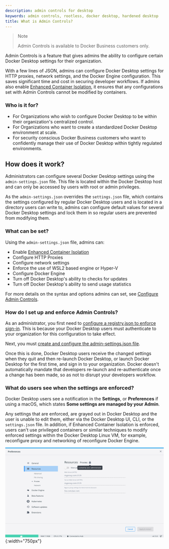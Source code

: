 ```yaml
---
description: admin controls for desktop
keywords: admin controls, rootless, docker desktop, hardened desktop
title: What is Admin Controls?
--- 
```

>Note
>
>Admin Controls is available to Docker Business customers only. 

Admin Controls is a feature that gives admins the ability to configure certain Docker Desktop settings for their organization. 

With a few lines of JSON, admins can configure Docker Desktop settings for HTTP proxies, network settings, and the Docker Engine configuration. This saves significant time and cost in securing developer workflows. If admins also enable [Enhanced Container Isolation](../enhanced-container-isolation/index.md), it ensures that any configurations set with Admin Controls cannot be modified by containers.

### Who is it for? 

- For Organizations who wish to configure Docker Desktop to be within their organization's centralized control.
- For Organizations who want to create a standardized Docker Desktop environment at scale.
- For security conscious Docker Business customers who want to confidently manage their use of Docker Desktop within tightly regulated environments.

## How does it work?

Administrators can configure several Docker Desktop settings using the `admin-settings.json` file. This file is located within the Docker Desktop host and can only be accessed by users with root or admin privileges. 

As the `admin-settings.json` overrides the `settings.json` file, which contains the settings configured by regular Docker Desktop users and is located in a directory users can write to, admins can configure default values for several Docker Desktop settings and lock them in so regular users are prevented from modifying them.

### What can be set?

Using the `admin-settings.json` file, admins can:

- Enable [Enhanced Container Isolation](../enhanced-container-isolation/index.md)
- Configure HTTP Proxies
- Configure network settings
- Enforce the use of WSL2 based engine or Hyper-V
- Configure Docker Engine
- Turn off Docker Desktop's ability to checks for updates
- Turn off Docker Desktop's ability to send usage statistics

For more details on the syntax and options admins can set, see [Configure Admin Controls](configure-ac.md).

### How do I set up and enforce Admin Controls?

As an administrator, you first need to [configure a registry.json to enforce sign-in](../../../docker-hub/configure-sign-in.md). This is because your Docker Desktop users must authenticate to your organization for this configuration to take effect.

Next, you must [create and configure the admin-settings.json file](configure-ac.md).

Once this is done, Docker Desktop users receive the changed settings when they quit and then re-launch Docker Desktop, or launch Docker Desktop for the first time, and sign in to your organization. Docker doesn't automatically mandate that developers re-launch and re-authenticate once a change has been made, so as not to disrupt your developers workflow. 

### What do users see when the settings are enforced?

Docker Desktop users see a notification in the **Settings**, or **Preferences** if using a macOS, which states **Some settings are managed by your Admin**. 

Any settings that are enforced, are grayed out in Docker Desktop and the user is unable to edit them, either via the Docker Desktop UI, CLI, or the `settings.json` file. In addition, if Enhanced Container Isolation is enforced, users can't use privileged containers or similar techniques to modify enforced settings within the Docker Desktop Linux VM, for example, reconfigure proxy and networking of reconfigure Docker Engine.

![Proxy settings grayed out](/assets/images/grayed-setting.png){:width="750px"}
